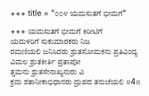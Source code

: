 +++
title = "೦೦೪ ಯಮಸುತಗೆ ಭೀಮಗೆ"

+++
ಯಮಸುತಗೆ ಭೀಮಗೆ ಕಿರೀಟಿಗೆ  
ಯಮಳರಿಗೆ ಸುಕುಮಾರಕರು ನಿಜ  
ರಮಣಿಯಲಿ ಜನಿಸಿದರು ಶ್ರುತಸೋಮಕನು ಪ್ರತಿವಿಂದ್ಯ   
ವಿಮಲ ಶ್ರುತಕೀರ್ತಿ ಪ್ರತಾಪೋ  
ತ್ತಮನು ಶ್ರುತಸೇನಾಖ್ಯನುರು ವಿ  
ಕ್ರಮ ಶತಾನೀಕಾಭಿಧಾನರು ದ್ರುಪದ ತನುಜೆಯಲಿ     ॥4॥